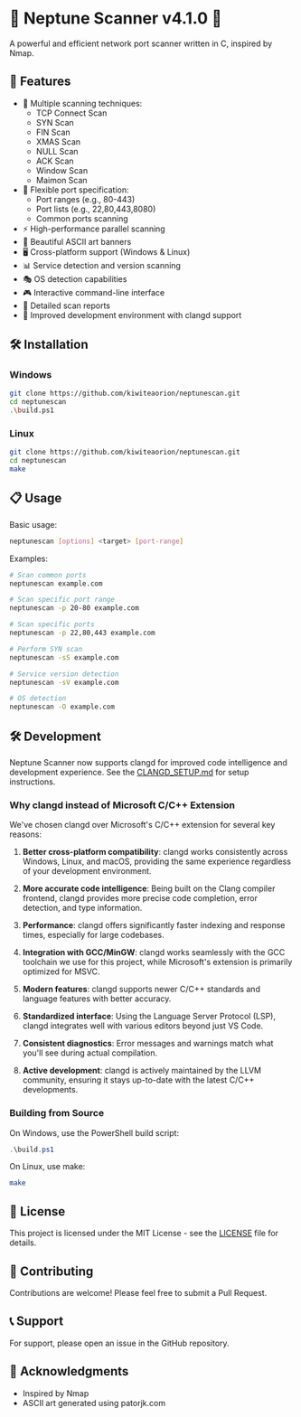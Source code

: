 # 🌊 Neptune Scanner v4.1.0 🌊

A powerful and efficient network port scanner written in C, inspired by Nmap.

## 🚀 Features

- 🎯 Multiple scanning techniques:
  - TCP Connect Scan
  - SYN Scan
  - FIN Scan
  - XMAS Scan
  - NULL Scan
  - ACK Scan
  - Window Scan
  - Maimon Scan
- 📝 Flexible port specification:
  - Port ranges (e.g., 80-443)
  - Port lists (e.g., 22,80,443,8080)
  - Common ports scanning
- ⚡ High-performance parallel scanning
- 🎨 Beautiful ASCII art banners
- 🖥️ Cross-platform support (Windows & Linux)
- 📊 Service detection and version scanning
- 🎭 OS detection capabilities
- 🎮 Interactive command-line interface
- 📝 Detailed scan reports
- 🔧 Improved development environment with clangd support

## 🛠️ Installation

### Windows

```bash
git clone https://github.com/kiwiteaorion/neptunescan.git
cd neptunescan
.\build.ps1
```

### Linux

```bash
git clone https://github.com/kiwiteaorion/neptunescan.git
cd neptunescan
make
```

## 📋 Usage

Basic usage:

```bash
neptunescan [options] <target> [port-range]
```

Examples:

```bash
# Scan common ports
neptunescan example.com

# Scan specific port range
neptunescan -p 20-80 example.com

# Scan specific ports
neptunescan -p 22,80,443 example.com

# Perform SYN scan
neptunescan -sS example.com

# Service version detection
neptunescan -sV example.com

# OS detection
neptunescan -O example.com
```

## 🛠️ Development

Neptune Scanner now supports clangd for improved code intelligence and development experience. See the [CLANGD_SETUP.md](CLANGD_SETUP.md) for setup instructions.

### Why clangd instead of Microsoft C/C++ Extension

We've chosen clangd over Microsoft's C/C++ extension for several key reasons:

1. **Better cross-platform compatibility**: clangd works consistently across Windows, Linux, and macOS, providing the same experience regardless of your development environment.

2. **More accurate code intelligence**: Being built on the Clang compiler frontend, clangd provides more precise code completion, error detection, and type information.

3. **Performance**: clangd offers significantly faster indexing and response times, especially for large codebases.

4. **Integration with GCC/MinGW**: clangd works seamlessly with the GCC toolchain we use for this project, while Microsoft's extension is primarily optimized for MSVC.

5. **Modern features**: clangd supports newer C/C++ standards and language features with better accuracy.

6. **Standardized interface**: Using the Language Server Protocol (LSP), clangd integrates well with various editors beyond just VS Code.

7. **Consistent diagnostics**: Error messages and warnings match what you'll see during actual compilation.

8. **Active development**: clangd is actively maintained by the LLVM community, ensuring it stays up-to-date with the latest C/C++ developments.

### Building from Source

On Windows, use the PowerShell build script:

```powershell
.\build.ps1
```

On Linux, use make:

```bash
make
```

## 📝 License

This project is licensed under the MIT License - see the [LICENSE](LICENSE) file for details.

## 🤝 Contributing

Contributions are welcome! Please feel free to submit a Pull Request.

## 📞 Support

For support, please open an issue in the GitHub repository.

## 🎉 Acknowledgments

- Inspired by Nmap
- ASCII art generated using patorjk.com
